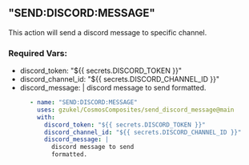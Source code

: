 ## "SEND:DISCORD:MESSAGE"

This action will send a discord message to specific channel.

### Required Vars:
 - discord_token: "${{ secrets.DISCORD_TOKEN }}"
 - discord_channel_id: "${{ secrets.DISCORD_CHANNEL_ID }}"
 - discord_message: |
   discord message to send
   formatted.

```yaml
      - name: "SEND:DISCORD:MESSAGE"
        uses: gzukel/CosmosComposites/send_discord_message@main
        with:
          discord_token: "${{ secrets.DISCORD_TOKEN }}"
          discord_channel_id: "${{ secrets.DISCORD_CHANNEL_ID }}"
          discord_message: |
            discord message to send
            formatted.
```

